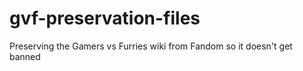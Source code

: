 # gvf-preservation-files
Preserving the Gamers vs Furries wiki from Fandom so it doesn't get banned
